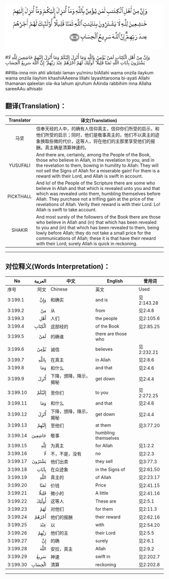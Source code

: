 ![003:199](images/003_199.gif)

#وَإِنَّ مِنْ أَهْلِ الْكِتَابِ لَمَنْ يُؤْمِنُ بِاللَّهِ وَمَا أُنْزِلَ إِلَيْكُمْ وَمَا أُنْزِلَ إِلَيْهِمْ خَاشِعِينَ لِلَّهِ لَا يَشْتَرُونَ بِآيَاتِ اللَّهِ ثَمَنًا قَلِيلًا ۗ أُولَٰئِكَ لَهُمْ أَجْرُهُمْ عِنْدَ رَبِّهِمْ ۗ إِنَّ اللَّهَ سَرِيعُ الْحِسَابِ 

##Wa-inna min ahli alkitabi laman yu/minu biAllahi wama onzila ilaykum wama onzila ilayhim khashiAAeena lillahi layashtaroona bi-ayati Allahi thamanan qaleelan ola-ika lahum ajruhum AAinda rabbihim inna Allaha sareeAAu alhisabi 

## 翻译(Translation)：

| Translator | 译文(Translation)                                            |
| :--------: | ------------------------------------------------------------ |
|    马坚    | 信奉天经的人中，的确有人信仰真主，信仰你们所受的启示，和他们所受的启示；同时，他们是敬事真主的，他们不以真主的迹象换取些微的代价，这等人，将在他们的主那里享受他们的报酬。真主确是清算神速的。 |
|  YUSUFALI  | And there are, certainly, among the People of the Book, those who believe in Allah, in the revelation to you, and in the revelation to them, bowing in humility to Allah: They will not sell the Signs of Allah for a miserable gain! For them is a reward with their Lord, and Allah is swift in account. |
| PICKTHALL  | And lo! of the People of the Scripture there are some who believe in Allah and that which is revealed unto you and that which was revealed unto them, humbling themselves before Allah. They purchase not a trifling gain at the price of the revelations of Allah. Verily their reward is with their Lord. Lo! Allah is swift to take account. |
|   SHAKIR   | And most surely of the followers of the Book there are those who believe in Allah and (in) that which has been revealed to you and (in) that which has been revealed to them, being lowly before Allah; they do not take a small price for the communications of Allah; these it is that have their reward with their Lord; surely Allah is quick in reckoning. |

---

## 对位释义(Words Interpretation)：

| No   | العربية | 中文    | English | 曾用词 |
| ---- | ------: | ------- | ------- | ------ |
| 序号 |    阿文 | Chinese | 英文    | Used   |
| 3:199.1  | وَإِنَّ    | 和确实                 | and is              | 见2:143.28 |
| 3:199.2  | مِنْ     | 从                     | from                | 见2:4.8    |
| 3:199.3  | أَهْلِ    | 人们                   | the people          | 见2:105.6  |
| 3:199.4  | الْكِتَابِ | 这部经的               | of the Book         | 见2:85.25  |
| 3:199.5  | لَمَنْ    | 的确谁                 | there are those who |            |
| 3:199.6  | يُؤْمِنُ   | 诚信                   | believes            | 见2:232.21 |
| 3:199.7  | بِاللَّهِ  | 在真主                 | in Allah            | 见2:8.6    |
| 3:199.8  | وَمَا    | 和什么                 | and that            | 见2:4.6    |
| 3:199.9  | أُنْزِلَ   | 下降，颁降，降示，揭秘 | get down            | 见2:4.4    |
| 3:199.10 | إِلَيْكُمْ  | 至你们                 | to you              | 见2:272.25 |
| 3:199.11 | وَمَا    | 和什么                 | and that            | 见2:4.6    |
| 3:199.12 | أُنْزِلَ   | 下降，颁降，降示，揭秘 | get down            | 见2:4.4    |
| 3:199.13 | إِلَيْهِمْ  | 至他们                 | at them             | 见3:77.20  |
| 3:199.14 | خَاشِعِينَ | 敬事                   | humbling themselves |            |
| 3:199.15 | لِلَّهِ    | 为真主                 | for Allah           | 见1:2.2    |
| 3:199.16 | لَا     | 不，不是，没有         | no                  | 见2:2.3    |
| 3:199.17 | يَشْتَرُونَ | 他们出卖               | they sell           | 见3:77.3   |
| 3:199.18 | بِآيَاتِ  | 在众迹象               | in the Signs of     | 见2:61.50  |
| 3:199.19 | اللَّهِ   | 真主的                 | of Allah            | 见2:23.17  |
| 3:199.20 | ثَمَنًا   | 价钱                   | Price               | 见2:41.15  |
| 3:199.21 | قَلِيلًا  | 微小的                 | A little            | 见2:41.16  |
| 3:199.22 | أُولَٰئِكَ  | 这等人                 | These are           | 见2:5.1    |
| 3:199.23 | لَهُمْ    | 对他们                 | for them            | 见2:11.3   |
| 3:199.24 | أَجْرُهُمْ  | 他们的报酬             | their reward        | 见2:62.16  |
| 3:199.25 | عِنْدَ    | 以                     | with                | 见2:54.20  |
| 3:199.26 | رَبِّهِمْ   | 他们的主               | their Lord          | 见2:5.5    |
| 3:199.27 | إِنَّ     | 的确                   | surely              | 见2:6.1    |
| 3:199.28 | اللَّهَ   | 安拉，真主             | Allah               | 见2:9.2 |
| 3:199.29 | سَرِيعُ   | 神速                   | swift in            | 见2:202.7  |
| 3:199.30 | الْحِسَابِ | 清算                   | reckoning           | 见2:202.8  |

---
